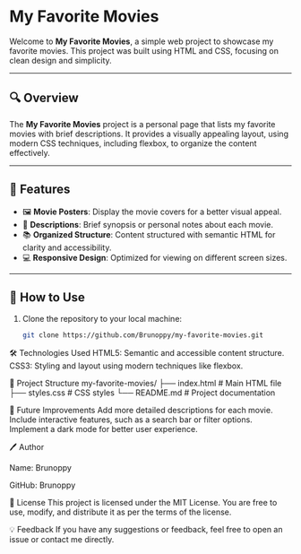 # My Favorite Movies

Welcome to **My Favorite Movies**, a simple web project to showcase my favorite movies. This project was built using HTML and CSS, focusing on clean design and simplicity.

---

## 🔍 Overview

The **My Favorite Movies** project is a personal page that lists my favorite movies with brief descriptions. It provides a visually appealing layout, using modern CSS techniques, including flexbox, to organize the content effectively.

---

## 🎯 Features

- 🖼️ **Movie Posters**: Display the movie covers for a better visual appeal.
- 📝 **Descriptions**: Brief synopsis or personal notes about each movie.
- 📚 **Organized Structure**: Content structured with semantic HTML for clarity and accessibility.
- 💻 **Responsive Design**: Optimized for viewing on different screen sizes.

---

## 🚀 How to Use

1. Clone the repository to your local machine:
   ```bash
   git clone https://github.com/Brunoppy/my-favorite-movies.git

🛠️ Technologies Used
HTML5: Semantic and accessible content structure.
CSS3: Styling and layout using modern techniques like flexbox.

📂 Project Structure
my-favorite-movies/
├── index.html     # Main HTML file
├── styles.css     # CSS styles
└── README.md      # Project documentation

🌟 Future Improvements
Add more detailed descriptions for each movie.
Include interactive features, such as a search bar or filter options.
Implement a dark mode for better user experience.

🖊️ Author

Name: Brunoppy

GitHub: Brunoppy

📜 License
This project is licensed under the MIT License. You are free to use, modify, and distribute it as per the terms of the license.

💡 Feedback
If you have any suggestions or feedback, feel free to open an issue or contact me directly.
